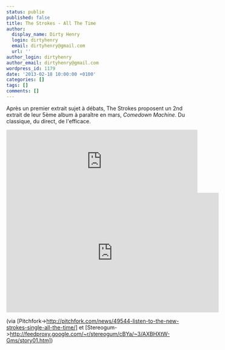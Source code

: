 ```yaml
---
status: publie
published: false
title: The Strokes - All The Time
author:
  display_name: Dirty Henry
  login: dirtyhenry
  email: dirtyhenry@gmail.com
  url: ''
author_login: dirtyhenry
author_email: dirtyhenry@gmail.com
wordpress_id: 1179
date: '2013-02-18 10:00:00 +0100'
categories: []
tags: []
comments: []
---
```

Après un premier extrait sujet à débats, The Strokes proposent un 2nd extrait de leur 5ème album à paraître en mars, *Comedown Machine*. Du classique, du direct, de l'efficace.

<iframe width="100%" height="166" scrolling="no" frameborder="no" src="https://w.soundcloud.com/player/?url=http%3A%2F%2Fapi.soundcloud.com%2Ftracks%2F78952710"></iframe>

<iframe width="560" height="315" src="http://www.youtube.com/embed/TJC8zeu3MHk" frameborder="0" allowfullscreen></iframe>

(via [Pitchfork->http://pitchfork.com/news/49544-listen-to-the-new-strokes-single-all-the-time/] et [Stereogum->http://feedproxy.google.com/~r/stereogum/cBYa/~3/AXBHXtW-Gms/story01.htm])
